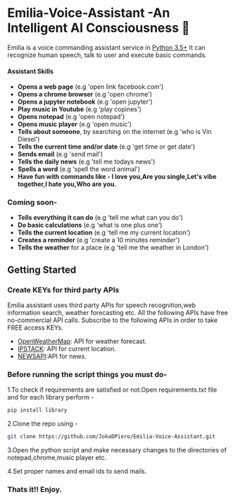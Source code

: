 # Emilia-Voice-Assistant -An Intelligent AI Consciousness 🧠
Emilia is a voice commanding assistant service in [Python 3.5+](https://www.python.org/downloads/release/python-360/)
It can recognize human speech, talk to user and execute basic commands.

#### Assistant Skills 
*   **Opens a web page** (e.g 'open link facebook.com')
*   **Opens a chrome browser** (e.g 'open chrome')
*   **Opens a jupyter notebook** (e.g 'open jupyter')
*   **Play music in Youtube** (e.g 'play copines')
*   **Opens notepad** (e.g 'open notepad')
*   **Opens music player** (e.g 'open music')
*   **Tells about someone**, by searching on the internet (e.g 'who is Vin Diesel')
*   **Tells the current time and/or date** (e.g 'get time or get date')
*   **Sends email** (e.g 'send mail')
*   **Tells the daily news** (e.g 'tell me todays news')
*   **Spells a word** (e.g 'spell the word animal')
*   **Have fun with commands like - I love you,Are you single,Let's vibe together,I hate you,Who are you.**
### Coming soon-
*   **Tells everything it can do** (e.g 'tell me  what can you do')
*   **Do basic calculations** (e.g 'what is one plus one')
*   **Tells the current location** (e.g 'tell me my current location')
*   **Creates a reminder** (e.g 'create a 10 minutes reminder')
*   **Tells the weather** for a place (e.g 'tell me the weather in London')

## Getting Started
### Create KEYs for third party APIs
Emilia assistant uses third party APIs for speech recognition,web information search, weather forecasting etc.
All the following APIs have free no-commercial API calls. Subscribe to the following APIs in order to take FREE access KEYs.
*   [OpenWeatherMap](https://openweathermap.org/appid): API for weather forecast.
*   [IPSTACK](https://ipstack.com/signup/free): API for current location.
*   [NEWSAPI](https://newsapi.org/):API for news.
### Before running the script things you must do-
1.To check if requirements are satisfied or not.Open requirements.txt file and for each library perform -
```bash
pip install library
```
2.Clone the repo using -
```bash
git clone https://github.com/JokaDPiero/Emilia-Voice-Assistant.git
```
3.Open the python script and make necessary changes to the directories of notepad,chrome,music player etc.

4.Set proper names and email ids to send mails.

### Thats it!! Enjoy.
